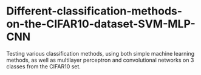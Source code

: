# Different-classification-methods-on-the-CIFAR10-dataset-SVM-MLP-CNN
Testing various classification methods, using both simple machine learning methods, as well as multilayer perceptron and convolutional networks on 3 classes from the CIFAR10 set.
